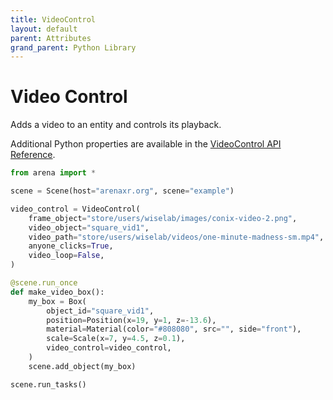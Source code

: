 ```yaml
---
title: VideoControl
layout: default
parent: Attributes
grand_parent: Python Library
---
```


# Video Control

Adds a video to an entity and controls its playback.

Additional Python properties are available in the [VideoControl API Reference](/content/python-api/attributes/video_control).

```python
from arena import *

scene = Scene(host="arenaxr.org", scene="example")

video_control = VideoControl(
    frame_object="store/users/wiselab/images/conix-video-2.png",
    video_object="square_vid1",
    video_path="store/users/wiselab/videos/one-minute-madness-sm.mp4",
    anyone_clicks=True,
    video_loop=False,
)

@scene.run_once
def make_video_box():
    my_box = Box(
        object_id="square_vid1",
        position=Position(x=19, y=1, z=-13.6),
        material=Material(color="#808080", src="", side="front"),
        scale=Scale(x=7, y=4.5, z=0.1),
        video_control=video_control,
    )
    scene.add_object(my_box)

scene.run_tasks()
```

